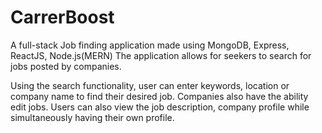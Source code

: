 # CarrerBoost
A full-stack Job finding application made using MongoDB, Express, ReactJS, Node.js(MERN)
The application allows for seekers to search for jobs posted by companies.

Using the search functionality, user can enter keywords, location or company name to find their desired job. Companies also have the ability edit jobs.
Users can also view the job description, company profile while simultaneously having their own profile.
